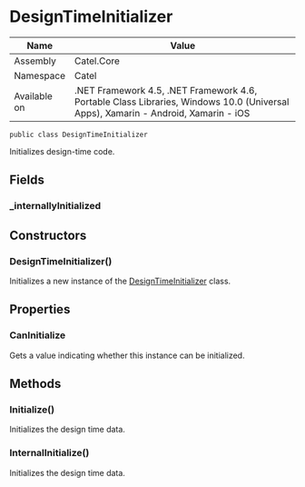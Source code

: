 

# DesignTimeInitializer

Name|Value
---|---
Assembly|Catel.Core
Namespace|Catel
Available on|.NET Framework 4.5, .NET Framework 4.6, Portable Class Libraries, Windows 10.0 (Universal Apps), Xamarin - Android, Xamarin - iOS

```
public class DesignTimeInitializer
```

Initializes design-time code.



## Fields

### _internallyInitialized

## Constructors

### DesignTimeInitializer()

Initializes a new instance of the [DesignTimeInitializer](#) class.



## Properties

### CanInitialize

Gets a value indicating whether this instance can be initialized.



## Methods

### Initialize()

Initializes the design time data.



### InternalInitialize()

Initializes the design time data.



